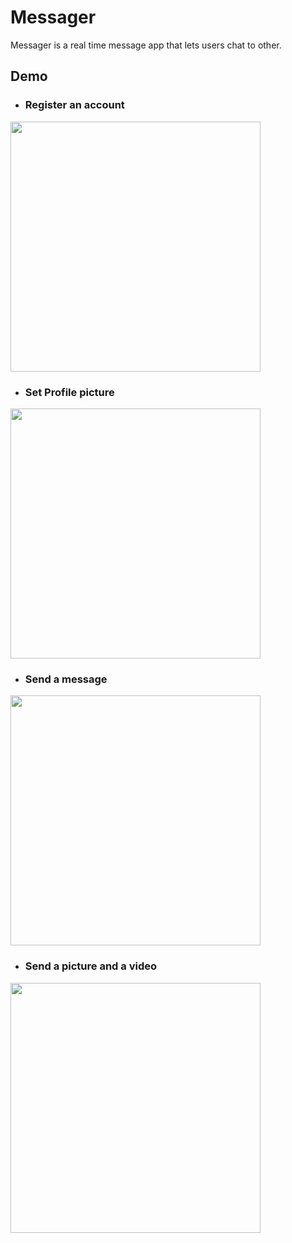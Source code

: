 # Messager

Messager is a real time message app that lets users chat to other.

## Demo


* ### Register an account

<img src="./Demo/register.gif" width="400">



* ### Set Profile picture

<img src="./Demo/set_avatar.gif" width="400">




* ### Send a message

<img src="./Demo/send_message.gif" width="400">




* ### Send a picture and a video

<img src="./Demo/send_pic_video.gif" width="400">

